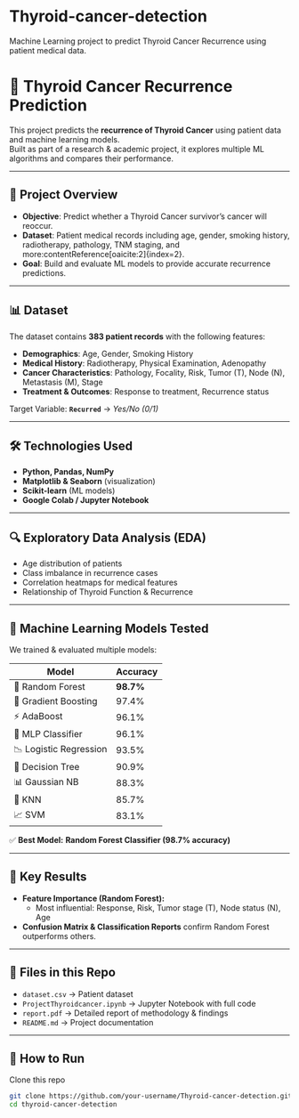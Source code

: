 # Thyroid-cancer-detection
Machine Learning project to predict Thyroid Cancer Recurrence using patient medical data.

# 🧬 Thyroid Cancer Recurrence Prediction

This project predicts the **recurrence of Thyroid Cancer** using patient data and machine learning models.  
Built as part of a research & academic project, it explores multiple ML algorithms and compares their performance.

---

## 📂 Project Overview
- **Objective**: Predict whether a Thyroid Cancer survivor’s cancer will reoccur.  
- **Dataset**: Patient medical records including age, gender, smoking history, radiotherapy, pathology, TNM staging, and more:contentReference[oaicite:2]{index=2}.  
- **Goal**: Build and evaluate ML models to provide accurate recurrence predictions.

---

## 📊 Dataset
The dataset contains **383 patient records** with the following features:

- **Demographics**: Age, Gender, Smoking History  
- **Medical History**: Radiotherapy, Physical Examination, Adenopathy  
- **Cancer Characteristics**: Pathology, Focality, Risk, Tumor (T), Node (N), Metastasis (M), Stage  
- **Treatment & Outcomes**: Response to treatment, Recurrence status  

Target Variable: **`Recurred`** → *Yes/No (0/1)*

---

## 🛠️ Technologies Used
- **Python, Pandas, NumPy**
- **Matplotlib & Seaborn** (visualization)
- **Scikit-learn** (ML models)
- **Google Colab / Jupyter Notebook**

---

## 🔍 Exploratory Data Analysis (EDA)
- Age distribution of patients
- Class imbalance in recurrence cases
- Correlation heatmaps for medical features
- Relationship of Thyroid Function & Recurrence

---

## 🤖 Machine Learning Models Tested
We trained & evaluated multiple models:

| Model                | Accuracy |
|-----------------------|----------|
| 🌲 Random Forest      | **98.7%** |
| 🌟 Gradient Boosting  | 97.4% |
| ⚡ AdaBoost           | 96.1% |
| 🧠 MLP Classifier     | 96.1% |
| 📉 Logistic Regression| 93.5% |
| 🌳 Decision Tree      | 90.9% |
| 📊 Gaussian NB        | 88.3% |
| 🔗 KNN                | 85.7% |
| 📈 SVM                | 83.1% |

✅ **Best Model:** **Random Forest Classifier (98.7% accuracy)**

---

## 📌 Key Results
- **Feature Importance (Random Forest):**
  - Most influential: Response, Risk, Tumor stage (T), Node status (N), Age  
- **Confusion Matrix & Classification Reports** confirm Random Forest outperforms others.  

---

## 📂 Files in this Repo
- `dataset.csv` → Patient dataset  
- `ProjectThyroidcancer.ipynb` → Jupyter Notebook with full code  
- `report.pdf` → Detailed report of methodology & findings  
- `README.md` → Project documentation  

---

## 🚀 How to Run
 Clone this repo  
   ```bash
   git clone https://github.com/your-username/Thyroid-cancer-detection.git
   cd thyroid-cancer-detection


